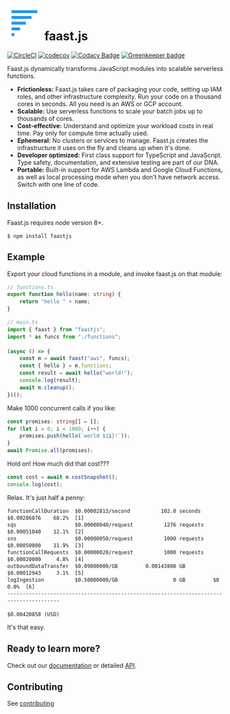 # [![faastjs](./website/static/img/faastjs-small.svg)](https://faastjs.org) faast.js

[![CircleCI](https://circleci.com/gh/faastjs/faast.js.svg?style=shield&circle-token=c97f196a78c7173d6ca4e5fc9f09c2cba4ab0647)](https://circleci.com/gh/faastjs/faast.js) [![codecov](https://codecov.io/gh/faastjs/faast.js/branch/master/graph/badge.svg?token=Ml90RLLbEh)](https://codecov.io/gh/faastjs/faast.js) [![Codacy Badge](https://api.codacy.com/project/badge/Grade/1132c1cda6a24a5d85d7c7c61c849ef6)](https://www.codacy.com?utm_source=github.com&utm_medium=referral&utm_content=faastjs/faast.js&utm_campaign=Badge_Grade) [![Greenkeeper badge](https://badges.greenkeeper.io/faastjs/faast.js.svg?token=4f92113146ab695745cf41679765865db00593b4a434636951e2c8abe2fb0cef&ts=1555123461370)](https://greenkeeper.io/)

Faast.js dynamically transforms JavaScript modules into scalable serverless functions.

-   **Frictionless:** Faast.js takes care of packaging your code, setting up IAM roles, and other infrastructure complexity. Run your code on a thousand cores in seconds. All you need is an AWS or GCP account.
-   **Scalable:** Use serverless functions to scale your batch jobs up to thousands of cores.
-   **Cost-effective:** Understand and optimize your workload costs in real time. Pay only for compute time actually used.
-   **Ephemeral:** No clusters or services to manage. Faast.js creates the infrastructure it uses on the fly and cleans up when it's done.
-   **Developer optimized:** First class support for TypeScript and JavaScript. Type safety, documentation, and extensive testing are part of our DNA.
-   **Portable:** Built-in support for AWS Lambda and Google Cloud Functions, as well as local processing mode when you don't have network access. Switch with one line of code.

## Installation

Faast.js requires node version 8+.

```shell
$ npm install faastjs
```

## Example

Export your cloud functions in a module, and invoke faast.js on that module:

```typescript
// functions.ts
export function hello(name: string) {
    return "hello " + name;
}
```

```typescript
// main.ts
import { faast } from "faastjs";
import * as funcs from "./functions";

(async () => {
    const m = await faast("aws", funcs);
    const { hello } = m.functions;
    const result = await hello("world!");
    console.log(result);
    await m.cleanup();
})();
```

Make 1000 concurrent calls if you like:

```typescript
const promises: string[] = [];
for (let i = 0; i < 1000; i++) {
    promises.push(hello(`world ${i}!`));
}
await Promise.all(promises);
```

Hold on! How much did that cost???

```typescript
const cost = await m.costSnapshot();
console.log(cost);
```

Relax. It's just half a penny:

```
functionCallDuration  $0.00002813/second          102.0 seconds    $0.00286876    68.2%  [1]
sqs                   $0.00000040/request          1276 requests   $0.00051040    12.1%  [2]
sns                   $0.00000050/request          1000 requests   $0.00050000    11.9%  [3]
functionCallRequests  $0.00000020/request          1000 requests   $0.00020000     4.8%  [4]
outboundDataTransfer  $0.09000000/GB         0.00143808 GB         $0.00012943     3.1%  [5]
logIngestion          $0.50000000/GB                  0 GB         $0              0.0%  [6]
---------------------------------------------------------------------------------------
                                                                   $0.00420858 (USD)
```

It's that easy.

## Ready to learn more?

Check out our [documentation](./docs/01-introduction.md) or detailed [API](./docs/api/faastjs.md).

## Contributing

See [contributing](./docs/11-contributing.md)
